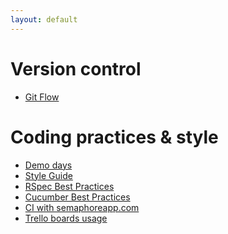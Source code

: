 ```yaml
---
layout: default
---
```


Version control
===============

* [Git Flow](/git-flow)

Coding practices & style
========================

* [Demo days](/demo)
* [Style Guide](style-guide)
* [RSpec Best Practices](/rspec)
* [Cucumber Best Practices](/rspec)
* [CI with semaphoreapp.com](/ci-semaphoreapp)
* [Trello boards usage](/trello)

